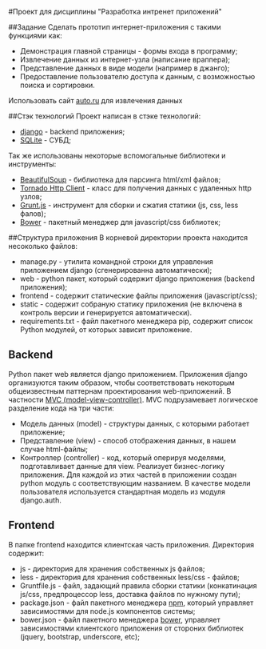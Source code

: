 #Проект для дисциплины "Разработка интренет приложений"

##Задание
Сделать прототип интернет-приложения с такими функциями как:
* Демонстрация главной страницы - формы входа в программу;
* Извлечение данных из интернет-узла (написание враппера);
* Представление данных в виде модели (например в джанго);
* Предоставление пользователю доступа к данным, с возможностью поиска и сортировки.

Использовать сайт [auto.ru](http://auto.ru/) для извлечения данных

##Стэк технологий
Проект написан в стэке технологий:
* [django](http://djangoproject.com) - backend приложения;
* [SQLite](http://www.sqlite.org/) - СУБД;

Так же использованы некоторые вспомогальные библиотеки и инструменты:
* [BeautifulSoup](http://www.crummy.com/software/BeautifulSoup/) - библиотека для парсинга html/xml файлов;
* [Tornado Http Client](http://tornado.readthedocs.org/en/latest/httpclient.html) - класс для получения данных с удаленных http узлов;
* [Grunt.js](http://gruntjs.com/) - инструмент для сборки и сжатия статики (js, css, less фалов);
* [Bower](http://bower.io/) - пакетный менеджер для javascript/css библиотек;


##Структура приложения
В корневой директории проекта находится несоколько файлов:

* manage.py - утилита командной строки для управления приложением django (сгенерированна автоматически);
* web - python пакет, который содержит django приложения (backend приложения);
* frontend - содержит статические файлы приложения (javascript/css);
* static - содержит собраную статику приложения (не включена в контроль версии и генерируется автоматически).
* requirements.txt - файл пакетного менеджера pip, содержит список Python модулей, от которых зависит приложение.

## Backend
Python пакет web является django приложением. Приложения django организуются таким образом, чтобы соответствовать некоторым общеизвестным паттернам проектирования web-приложений. В частности [MVC (model-view-controller)](https://ru.wikipedia.org/wiki/Model-View-Controller). MVC подрузамевает логическое разделение кода на три части:
* Модель данных (model) - структуры данных, с которыми работает приложение;
* Представление (view) - способ отображения данных, в нашем случае html-файлы;
* Контроллер (controller) - код, который оперируя моделями, подготавливает данные для view. Реализует бизнес-логику приложения.
Для каждой из этих частей в приложении создан python модуль с соответствующим названием. В качестве модели пользователя используется стандартная модель из модуля django.auth.

## Frontend
В папке frontend находится клиентская часть приложения. Директория содержит:
* js - директория для хранения собственных js файлов;
* less - директория для хранения собственных less/css - файлов;
* Gruntfile.js - файл, задающий правила сборки статики (конкатинация js/css, предпроцессор less, доставка файлов по нужному пути);
* package.json - файл пакетного менеджера [npm](https://www.npmjs.com), который управляет зависимостями для node.js компонентов системы;
* bower.json - файл пакетного менеджера [bower](http://bower.io), управляет зависимостями клиентского приложения от стороних библиотек (jquery, bootstrap, underscore, etc);


